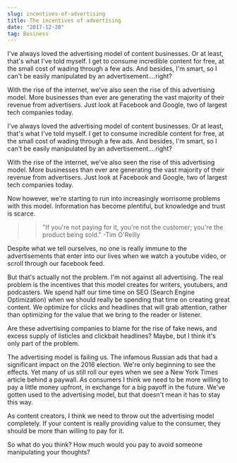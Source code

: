 ```yaml
---
slug: incentives-of-advertising
title: The incentives of advertising
date: "2017-12-20"
tag: Business
---
```


I've always loved the advertising model of content businesses. Or at least, that's what I've told myself. I get to consume incredible content for free, at the small cost of wading through a few ads. And besides, I'm smart, so I can't be easily manipulated by an advertisement....right?

With the rise of the internet, we've also seen the rise of this advertising model. More businesses than ever are generating the vast majority of their revenue from advertisers. Just look at Facebook and Google, two of largest tech companies today.

<!-- more -->

I've always loved the advertising model of content businesses. Or at least, that's what I've told myself. I get to consume incredible content for free, at the small cost of wading through a few ads. And besides, I'm smart, so I can't be easily manipulated by an advertisement....right?

With the rise of the internet, we've also seen the rise of this advertising model. More businesses than ever are generating the vast majority of their revenue from advertisers. Just look at Facebook and Google, two of largest tech companies today.

Now however, we're starting to run into increasingly worrisome problems with this model. Information has become plentiful, but knowledge and trust is scarce.

> > "If you're not paying for it, you're not the customer; you're the product being sold." -Tim O'Reilly

Despite what we tell ourselves, no one is really immune to the advertisements that enter into our lives when we watch a youtube video, or scroll through our facebook feed.

But that's actually not the problem. I'm not against all advertising. The real problem is the incentives that this model creates for writers, youtubers, and podcasters. We spend half our time time on SEO (Search Engine Optimization) when we should really be spending that time on creating great content. We optimize for clicks and headlines that will grab attention, rather than optimizing for the value that we bring to the reader or listener.

Are these advertising companies to blame for the rise of fake news, and excess supply of listicles and clickbait headlines? Maybe, but I think it's only part of the problem.

The advertising model is failing us. The infamous Russian ads that had a significant impact on the 2016 election. We're only beginning to see the effects. Yet many of us still roll our eyes when we see a New York Times article behind a paywall. As consumers I think we need to be more willing to pay a little money upfront, in exchange for a big payoff in the future. We've gotten used to the advertising model, but that doesn't mean it has to stay this way.

As content creators, I think we need to throw out the advertising model completely. If your content is really providing value to the consumer, they should be more than willing to pay for it.

So what do you think? How much would you pay to avoid someone manipulating your thoughts?
